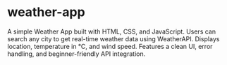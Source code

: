 # weather-app
A simple Weather App built with HTML, CSS, and JavaScript. Users can search any city to get real-time weather data using WeatherAPI. Displays location, temperature in °C, and wind speed. Features a clean UI, error handling, and beginner-friendly API integration.
